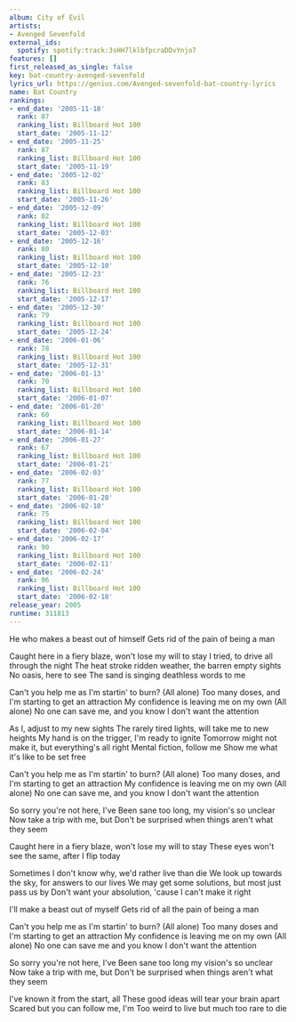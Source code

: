 ```yaml
---
album: City of Evil
artists:
- Avenged Sevenfold
external_ids:
  spotify: spotify:track:3sHH7lklbfpcraDDvYnjo7
features: []
first_released_as_single: false
key: bat-country-avenged-sevenfold
lyrics_url: https://genius.com/Avenged-sevenfold-bat-country-lyrics
name: Bat Country
rankings:
- end_date: '2005-11-18'
  rank: 87
  ranking_list: Billboard Hot 100
  start_date: '2005-11-12'
- end_date: '2005-11-25'
  rank: 87
  ranking_list: Billboard Hot 100
  start_date: '2005-11-19'
- end_date: '2005-12-02'
  rank: 83
  ranking_list: Billboard Hot 100
  start_date: '2005-11-26'
- end_date: '2005-12-09'
  rank: 82
  ranking_list: Billboard Hot 100
  start_date: '2005-12-03'
- end_date: '2005-12-16'
  rank: 80
  ranking_list: Billboard Hot 100
  start_date: '2005-12-10'
- end_date: '2005-12-23'
  rank: 76
  ranking_list: Billboard Hot 100
  start_date: '2005-12-17'
- end_date: '2005-12-30'
  rank: 79
  ranking_list: Billboard Hot 100
  start_date: '2005-12-24'
- end_date: '2006-01-06'
  rank: 78
  ranking_list: Billboard Hot 100
  start_date: '2005-12-31'
- end_date: '2006-01-13'
  rank: 70
  ranking_list: Billboard Hot 100
  start_date: '2006-01-07'
- end_date: '2006-01-20'
  rank: 60
  ranking_list: Billboard Hot 100
  start_date: '2006-01-14'
- end_date: '2006-01-27'
  rank: 67
  ranking_list: Billboard Hot 100
  start_date: '2006-01-21'
- end_date: '2006-02-03'
  rank: 77
  ranking_list: Billboard Hot 100
  start_date: '2006-01-28'
- end_date: '2006-02-10'
  rank: 75
  ranking_list: Billboard Hot 100
  start_date: '2006-02-04'
- end_date: '2006-02-17'
  rank: 90
  ranking_list: Billboard Hot 100
  start_date: '2006-02-11'
- end_date: '2006-02-24'
  rank: 96
  ranking_list: Billboard Hot 100
  start_date: '2006-02-18'
release_year: 2005
runtime: 311813
---
```

He who makes a beast out of himself
Gets rid of the pain of being a man


Caught here in a fiery blaze, won't lose my will to stay
I tried, to drive all through the night
The heat stroke ridden weather, the barren empty sights
No oasis, here to see
The sand is singing deathless words to me


Can't you help me as I'm startin' to burn? (All alone)
Too many doses, and I'm starting to get an attraction
My confidence is leaving me on my own (All alone)
No one can save me, and you know I don't want the attention


As I, adjust to my new sights
The rarely tired lights, will take me to new heights
My hand is on the trigger, I'm ready to ignite
Tomorrow might not make it, but everything's all right
Mental fiction, follow me
Show me what it's like to be set free


Can't you help me as I'm startin' to burn? (All alone)
Too many doses, and I'm starting to get an attraction
My confidence is leaving me on my own (All alone)
No one can save me, and you know I don't want the attention


So sorry you're not here, I've
Been sane too long, my vision's so unclear
Now take a trip with me, but
Don't be surprised when things aren't what they seem


Caught here in a fiery blaze, won't lose my will to stay
These eyes won't see the same, after I flip today


Sometimes I don't know why, we'd rather live than die
We look up towards the sky, for answers to our lives
We may get some solutions, but most just pass us by
Don't want your absolution, 'cause I can't make it right


I'll make a beast out of myself
Gets rid of all the pain of being a man


Can't you help me as I'm startin' to burn? (All alone)
Too many doses and I'm starting to get an attraction
My confidence is leaving me on my own (All alone)
No one can save me and you know I don't want the attention


So sorry you're not here, I've
Been sane too long my vision's so unclear
Now take a trip with me, but
Don't be surprised when things aren't what they seem


I've known it from the start, all
These good ideas will tear your brain apart
Scared but you can follow me, I'm
Too weird to live but much too rare to die
